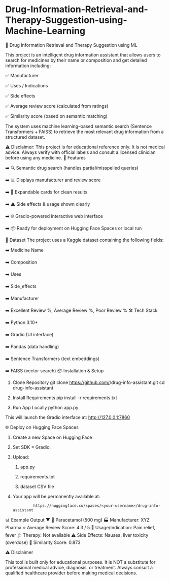 # Drug-Information-Retrieval-and-Therapy-Suggestion-using-Machine-Learning
💊 Drug Information Retrieval and Therapy Suggestion using ML

This project is an intelligent drug information assistant that allows users to search for medicines by their name or composition and get detailed information including:

✅ Manufacturer

✅ Uses / Indications

✅ Side effects

✅ Average review score (calculated from ratings)

✅ Similarity score (based on semantic matching)

The system uses machine learning–based semantic search (Sentence Transformers + FAISS) to retrieve the most relevant drug information from a structured dataset.

⚠️ Disclaimer: This project is for educational reference only. It is not medical advice. Always verify with official labels and consult a licensed clinician before using any medicine.
🚀 Features

➡️ 🔍 Semantic drug search (handles partial/misspelled queries)

➡️ 📊 Displays manufacturer and review score

➡️ 📝 Expandable cards for clean results

➡️ ⚠️ Side effects & usage shown clearly

➡️ 🌐 Gradio-powered interactive web interface

➡️ 📦 Ready for deployment on Hugging Face Spaces or local run

📂 Dataset
The project uses a Kaggle dataset containing the following fields:

➡️ Medicine Name

➡️ Composition

➡️ Uses

➡️ Side_effects

➡️ Manufacturer

➡️ Excellent Review %, Average Review %, Poor Review %
🛠️ Tech Stack

➡️ Python 3.10+

➡️ Gradio (UI interface)

➡️ Pandas (data handling)

➡️ Sentence Transformers (text embeddings)

➡️ FAISS (vector search)
📦 Installation & Setup
1. Clone Repository
git clone https://github.com/<your-username>/drug-info-assistant.git
cd drug-info-assistant

2. Install Requirements
pip install -r requirements.txt

3. Run App Locally
python app.py


This will launch the Gradio interface at:
http://127.0.0.1:7860

🌐 Deploy on Hugging Face Spaces

1. Create a new Space on Hugging Face

2. Set SDK = Gradio.

3. Upload:

      1. app.py

      2. requirements.txt

      3. dataset CSV file

4. Your app will be permanently available at:

                https://huggingface.co/spaces/<your-username>/drug-info-assistant
📊 Example Output
▼ 💊 Paracetamol (500 mg)
    🏭 Manufacturer: XYZ Pharma
    ⭐ Average Review Score: 4.3 / 5
    📌 Usage/Indication: Pain relief, fever
    🩺 Therapy: Not available
    ⚠️ Side Effects: Nausea, liver toxicity (overdose)
    🔢 Similarity Score: 0.873

⚠️ Disclaimer

This tool is built only for educational purposes.
It is NOT a substitute for professional medical advice, diagnosis, or treatment.
Always consult a qualified healthcare provider before making medical decisions.
